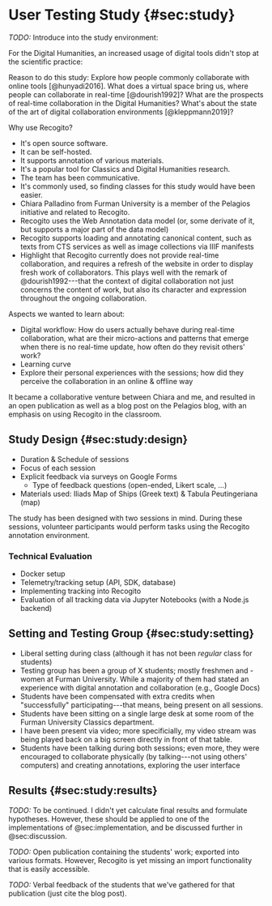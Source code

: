 # User Testing Study {#sec:study}

_TODO:_ Introduce into the study environment:

For the Digital Humanities, an increased usage of digital tools didn't stop at the scientific practice: 

Reason to do this study: Explore how people commonly collaborate with online tools [@hunyadi2016]. What does a virtual space bring us, where people can collaborate in real-time [@dourish1992]? What are the prospects of real-time collaboration in the Digital Humanities? What's about the state of the art of digital collaboration environments [@kleppmann2019]?

Why use Recogito?
  * It's open source software.
  * It can be self-hosted.
  * It supports annotation of various materials.
  * It's a popular tool for Classics and Digital Humanities research.
  * The team has been communicative.
  * It's commonly used, so finding classes for this study would have been easier.
  * Chiara Palladino from Furman University is a member of the Pelagios initiative and related to Recogito.
  * Recogito uses the Web Annotation data model (or, some derivate of it, but supports a major part of the data model)
  * Recogito supports loading and annotating canonical content, such as texts from CTS services as well as image collections via IIIF manifests
  * Highlight that Recogito currently does not provide real-time collaboration, and requires a refresh of the website in order to display fresh work of collaborators. This plays well with the remark of @dourish1992---that the context of digital collaboration not just concerns the content of work, but also its character and expression throughout the ongoing collaboration.

Aspects we wanted to learn about:
  * Digital workflow: How do users actually behave during real-time collaboration, what are their micro-actions and patterns that emerge when there is no real-time update, how often do they revisit others' work?
  * Learning curve
  * Explore their personal experiences with the sessions; how did they perceive the collaboration in an online & offline way

It became a collaborative venture between Chiara and me, and resulted in an open publication as well as a blog post on the Pelagios blog, with an emphasis on using Recogito in the classroom.

## Study Design {#sec:study:design}

* Duration & Schedule of sessions
* Focus of each session
* Explicit feedback via surveys on Google Forms 
  * Type of feedback questions (open-ended, Likert scale, ...)
* Materials used: Iliads Map of Ships (Greek text) & Tabula Peutingeriana (map)

The study has been designed with two sessions in mind. During these sessions, volunteer participants would perform tasks using the Recogito annotation environment.

### Technical Evaluation

* Docker setup
* Telemetry/tracking setup (API, SDK, database)
* Implementing tracking into Recogito
* Evaluation of all tracking data via Jupyter Notebooks (with a Node.js backend)

## Setting and Testing Group {#sec:study:setting}

* Liberal setting during class (although it has not been _regular_ class for students)
* Testing group has been a group of X students; mostly freshmen and -women at Furman University. While a majority of them had stated an experience with digital annotation and collaboration (e.g., Google Docs)
* Students have been compensated with extra credits when "successfully" participating---that means, being present on all sessions.
* Students have been sitting on a single large desk at some room of the Furman University Classics department.
* I have been present via video; more specificially, my video stream was being played back on a big screen directly in front of that table.
* Students have been talking during both sessions; even more, they were encouraged to collaborate physically (by talking---not using others' computers) and creating annotations, exploring the user interface

## Results {#sec:study:results}

_TODO:_ To be continued. I didn't yet calculate final results and formulate hypotheses. However, these should be applied to one of the implementations of @sec:implementation, and be discussed further in @sec:discussion.

_TODO:_ Open publication containing the students' work; exported into various formats. However, Recogito is yet missing an import functionality that is easily accessible.

_TODO:_ Verbal feedback of the students that we've gathered for that publication (just cite the blog post).

